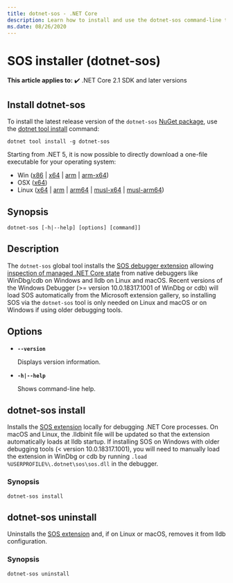 ```yaml
---
title: dotnet-sos - .NET Core
description: Learn how to install and use the dotnet-sos command-line tool.
ms.date: 08/26/2020
---
```

# SOS installer (dotnet-sos)

**This article applies to:** ✔️ .NET Core 2.1 SDK and later versions

## Install dotnet-sos

To install the latest release version of the `dotnet-sos` [NuGet package](https://www.nuget.org/packages/dotnet-sos), use the [dotnet tool install](../tools/dotnet-tool-install.md) command:

```dotnetcli
dotnet tool install -g dotnet-sos
```

Starting from .NET 5, it is now possible to directly download a one-file executable for your operating system:

 - Win ([x86](https://aka.ms/dotnet-sos/win-x86) | [x64](https://aka.ms/dotnet-sos/win-x64) | [arm](https://aka.ms/dotnet-sos/win-arm) | [arm-x64](https://aka.ms/dotnet-sos/win-arm64))
 - OSX ([x64](https://aka.ms/dotnet-sos/osx-x64))
 - Linux ([x64](https://aka.ms/dotnet-sos/linux-x64) | [arm](https://aka.ms/dotnet-sos/linux-arm) | [arm64](https://aka.ms/dotnet-sos/linux-arm64) | [musl-x64](https://aka.ms/dotnet-sos/linux-musl-x64) | [musl-arm64](https://aka.ms/dotnet-sos/linux-musl-arm64))

## Synopsis

```console
dotnet-sos [-h|--help] [options] [command]]
```

## Description

The `dotnet-sos` global tool installs the [SOS debugger extension](../../framework/tools/sos-dll-sos-debugging-extension.md) allowing [inspection of managed .NET Core state](https://github.com/dotnet/diagnostics/blob/master/documentation/sos-debugging-extension.md) from native debuggers like WinDbg/cdb on Windows and lldb on Linux and macOS. Recent versions of the Windows Debugger (>= version 10.0.18317.1001 of WinDbg or cdb) will load SOS automatically from the Microsoft extension gallery, so installing SOS via the `dotnet-sos` tool is only needed on Linux and macOS or on Windows if using older debugging tools.

## Options

- **`--version`**

  Displays version information.

- **`-h|--help`**

  Shows command-line help.

## dotnet-sos install

Installs the [SOS extension](../../framework/tools/sos-dll-sos-debugging-extension.md) locally for debugging .NET Core processes. On macOS and Linux, the .lldbinit file will be updated so that the extension automatically loads at lldb startup. If installing SOS on Windows with older debugging tools (< version 10.0.18317.1001), you will need to manually load the extension in WinDbg or cdb by running `.load %USERPROFILE%\.dotnet\sos\sos.dll` in the debugger.

### Synopsis

```console
dotnet-sos install
```

## dotnet-sos uninstall

Uninstalls the [SOS extension](../../framework/tools/sos-dll-sos-debugging-extension.md) and, if on Linux or macOS, removes it from lldb configuration.

### Synopsis

```console
dotnet-sos uninstall
```
